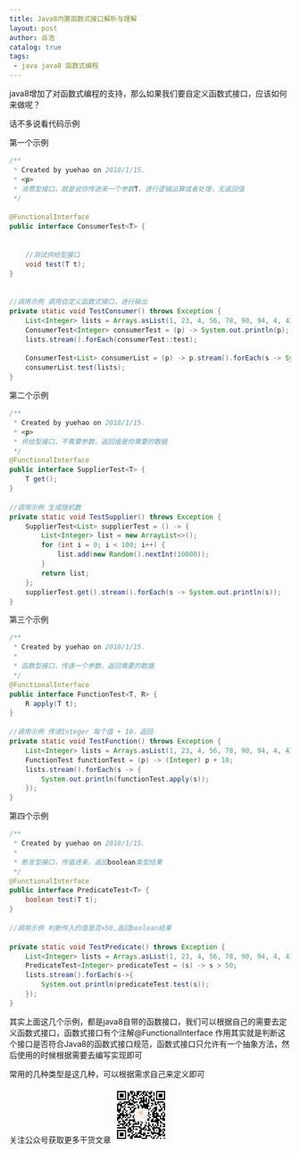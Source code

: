 ```yaml
---
title: Java8内置函数式接口解析与理解
layout: post
author: 岳浩
catalog: true
tags: 
 - java java8 函数式编程 
---
```



java8增加了对函数式编程的支持，那么如果我们要自定义函数式接口，应该如何来做呢？


话不多说看代码示例

第一个示例
``` java
/**
 * Created by yuehao on 2018/1/15.
 * <p>
 * 消费型接口，就是说你传进来一个参数T，进行逻辑运算或者处理，无返回值
 */

@FunctionalInterface
public interface ConsumerTest<T> {


    //测试供给型接口
    void test(T t);
}


//调用示例 调用自定义函数式接口，进行输出
private static void TestConsumer() throws Exception {
    List<Integer> lists = Arrays.asList(1, 23, 4, 56, 78, 90, 94, 4, 43);
    ConsumerTest<Integer> consumerTest = (p) -> System.out.println(p);
    lists.stream().forEach(consumerTest::test);

    ConsumerTest<List> consumerList = (p) -> p.stream().forEach(s -> System.out.println(s));
    consumerList.test(lists);
}
```


第二个示例
``` java
/**
 * Created by yuehao on 2018/1/15.
 * <p>
 * 供给型接口，不需要参数，返回值是你需要的数据
 */
@FunctionalInterface
public interface SupplierTest<T> {
    T get();
}

//调用示例 生成随机数
private static void TestSupplier() throws Exception {
    SupplierTest<List> supplierTest = () -> {
        List<Integer> list = new ArrayList<>();
        for (int i = 0; i < 100; i++) {
            list.add(new Random().nextInt(10000));
        }
        return list;
    };
    supplierTest.get().stream().forEach(s -> System.out.println(s));
}
```


第三个示例
``` java
/**
 * Created by yuehao on 2018/1/15.
 *
 * 函数型接口，传递一个参数，返回需要的数据
 */
@FunctionalInterface
public interface FunctionTest<T, R> {
    R apply(T t);
}

//调用示例 传递Integer 每个值 + 10，返回
private static void TestFunction() throws Exception {
    List<Integer> lists = Arrays.asList(1, 23, 4, 56, 78, 90, 94, 4, 43);
    FunctionTest functionTest = (p) -> (Integer) p + 10;
    lists.stream().forEach(s -> {
        System.out.println(functionTest.apply(s));
    });
}
```


第四个示例
``` java
/**
 * Created by yuehao on 2018/1/15.
 *
 * 断言型接口，传值进来，返回boolean类型结果
 */
@FunctionalInterface
public interface PredicateTest<T> {
    boolean test(T t);
}

//调用示例 判断传入的值是否>50,返回boolean结果

private static void TestPredicate() throws Exception {
    List<Integer> lists = Arrays.asList(1, 23, 4, 56, 78, 90, 94, 4, 43);
    PredicateTest<Integer> predicateTest = (s) -> s > 50;
    lists.stream().forEach(s->{
        System.out.println(predicateTest.test(s));
    });
}
```


其实上面这几个示例，都是java8自带的函数接口，我们可以根据自己的需要去定义函数式接口，函数式接口有个注解@FunctionalInterface
作用其实就是判断这个接口是否符合Java8的函数式接口规范，函数式接口只允许有一个抽象方法，然后使用的时候根据需要去编写实现即可

常用的几种类型是这几种，可以根据需求自己来定义即可


关注公众号获取更多干货文章
<img src="/img/weixin/qrcode_jishujiagou.jpg" width="100" height="100" alt="AltText" />


